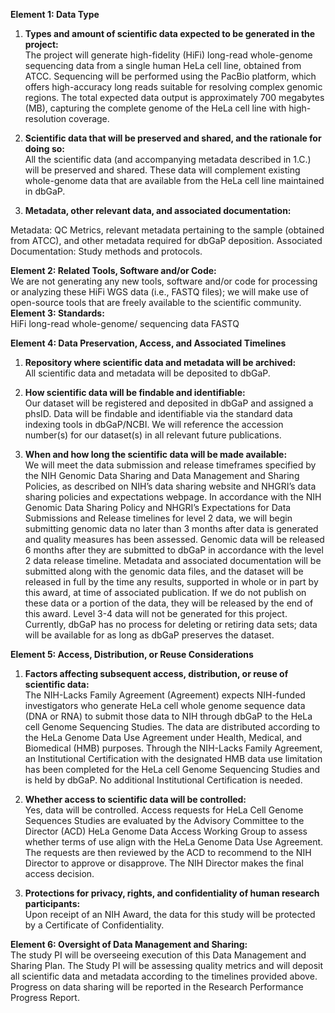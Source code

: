 **Element 1: Data Type**

1. **Types and amount of scientific data expected to be generated in the project:**   
   The project will generate high-fidelity (HiFi) long-read whole-genome sequencing data from a single human HeLa cell line, obtained from ATCC. Sequencing will be performed using the PacBio platform, which offers high-accuracy long reads suitable for resolving complex genomic regions. The total expected data output is approximately 700 megabytes (MB), capturing the complete genome of the HeLa cell line with high-resolution coverage.

2. **Scientific data that will be preserved and shared, and the rationale for doing so:**  
   All the scientific data (and accompanying metadata described in 1.C.) will be preserved and shared. These data will complement existing whole-genome data that are available from the HeLa cell line maintained in dbGaP.

3. **Metadata, other relevant data, and associated documentation:**   
 
Metadata: QC Metrics, relevant metadata pertaining to the sample (obtained from ATCC), and other metadata required for dbGaP deposition. Associated Documentation: Study methods and protocols.

**Element 2: Related Tools, Software and/or Code:**  
We are not generating any new tools, software and/or code for processing or analyzing these HiFi WGS data (i.e., FASTQ files); we will make use of open-source tools that are freely available to the scientific community.
**Element 3: Standards:**  
HiFi long-read whole-genome/ sequencing data FASTQ

**Element 4: Data Preservation, Access, and Associated Timelines**

1. **Repository where scientific data and metadata will be archived:**   
   All scientific data and metadata will be deposited to dbGaP.

2. **How scientific data will be findable and identifiable:**   
   Our dataset will be registered and deposited in dbGaP and assigned a phsID. Data will be findable and identifiable via the standard data indexing tools in dbGaP/NCBI. We will reference the accession number(s) for our dataset(s) in all relevant future publications.

3. **When and how long the scientific data will be made available:**   
  We will meet the data submission and release timeframes specified by the NIH Genomic Data Sharing and Data Management and Sharing Policies, as described on NIH’s data sharing website and NHGRI’s data sharing policies and expectations webpage. In accordance with the NIH Genomic Data Sharing Policy and NHGRI’s Expectations for Data Submissions and Release timelines for level 2 data, we will begin submitting genomic data no later than 3 months after data is generated and quality measures has been assessed. Genomic data will be released 6 months after they are submitted to dbGaP in accordance with the level 2 data release timeline. Metadata and associated documentation will be submitted along with the genomic data files, and the dataset will be released in full by the time any results, supported in whole or in part by this award, at time of associated publication. If we do not publish on these data or a portion of the data, they will be released by the end of this award. Level 3-4 data will not be generated for this project. Currently, dbGaP has no process for deleting or retiring data sets; data will be available for as long as dbGaP preserves the dataset.

**Element 5: Access, Distribution, or Reuse Considerations**

1. **Factors affecting subsequent access, distribution, or reuse of scientific data:**  
   The NIH-Lacks Family Agreement (Agreement) expects NIH-funded investigators who generate HeLa cell whole genome sequence data (DNA or RNA) to submit those data to NIH through dbGaP to the HeLa cell Genome Sequencing Studies. The data are distributed according to the HeLa Genome Data Use Agreement under Health, Medical, and Biomedical (HMB) purposes. Through the NIH-Lacks Family Agreement, an Institutional Certification with the designated HMB data use limitation has been completed for the HeLa cell Genome Sequencing Studies and is held by dbGaP. No additional Institutional Certification is needed.

2. **Whether access to scientific data will be controlled:**  
   Yes, data will be controlled. Access requests for HeLa Cell Genome Sequences Studies are evaluated by the Advisory Committee to the Director (ACD) HeLa Genome Data Access Working Group to assess whether terms of use align with the HeLa Genome Data Use Agreement. The requests are then reviewed by the ACD to recommend to the NIH Director to approve or disapprove. The NIH Director makes the final access decision.

3. **Protections for privacy, rights, and confidentiality of human research participants:**   
   Upon receipt of an NIH Award, the data for this study will be protected by a Certificate of Confidentiality.

**Element 6: Oversight of Data Management and Sharing:**  
The study PI will be overseeing execution of this Data Management and Sharing Plan. The Study PI will be assessing quality metrics and will deposit all scientific data and metadata according to the timelines provided above. Progress on data sharing will be reported in the Research Performance Progress Report.